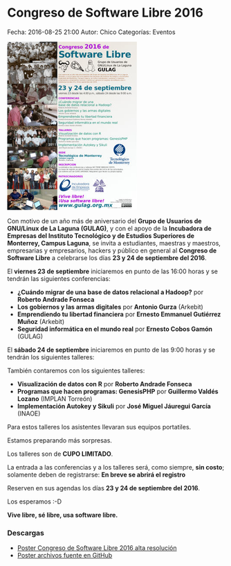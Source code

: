 Congreso de Software Libre 2016
==================================

Fecha: 2016-08-25 21:00
Autor:  Chico
Categorías: Eventos

<a class="img-responsive" href="2016-09-23-congreso-2016/gulag-congreso-2016-poster.png"><img src="2016-09-23-congreso-2016/gulag-congreso-2016-poster-small.jpg" alt="Congreso Software Libre 2016"></a>

Con motivo de un año más de aniversario del **Grupo de Usuarios de GNU/Linux de La Laguna (GULAG)**, y con el apoyo de la **Incubadora de Empresas del Instituto Tecnológico y de Estudios Superiores de Monterrey, Campus Laguna**, se invita a estudiantes, maestras y maestros, empresarias y empresarios, hackers y público en general al **Congreso de Software Libre** a celebrarse los días **23 y 24 de septiembre del 2016**.

El **viernes 23 de septiembre** iniciaremos en punto de las 16:00 horas y se tendrán las siguientes conferencias:

* **¿Cuándo migrar de una base de datos relacional a Hadoop?** por __Roberto Andrade Fonseca__
* **Los gobiernos y las armas digitales** por __Antonio Gurza__ (Arkebit)
* **Emprendiendo tu libertad financiera** por __Ernesto Emmanuel Gutiérrez Muñoz__ (Arkebit)
* **Seguridad informática en el mundo real** por __Ernesto Cobos Gamón__ (GULAG)

El **sábado 24 de septiembre** iniciaremos en punto de las 9:00 horas y se tendrán los siguientes talleres:

También contaremos con los siguientes talleres:

* **Visualización de datos con R** por __Roberto Andrade Fonseca__
* **Programas que hacen programas: GenesisPHP** por __Guillermo Valdés Lozano__ (IMPLAN Torreón)
* **Implementación Autokey y Sikuli** por __José Miguel Jáuregui García__ (INAOE)

Para estos talleres los asistentes llevaran sus equipos portatiles.

Estamos preparando más sorpresas.

Los talleres son de **CUPO LIMITADO**.

La entrada a las conferencias y a los talleres será, como siempre, **sin costo**; solamente deben de registrarse: **En breve se abrirá el registro**

Reserven en sus agendas los días **23 y 24 de septiembre del 2016**.

Los esperamos :-D

**Vive libre, sé libre, usa software libre.**

### Descargas

* [Poster Congreso de Software Libre 2016 alta resolución](2016-09-23-congreso-2016/gulag-congreso-2016-poster.png)
* [Poster archivos fuente en GitHub](https://github.com/GULAG/gulag.github.io/tree/master/entradas/2016-09-23-congreso-2016)
